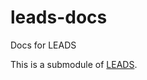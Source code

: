 # leads-docs

Docs for LEADS

This is a submodule of [LEADS](https://github.com/ProjectNeura/LEADS).
